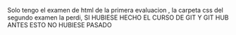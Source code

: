 Solo tengo el examen de html de la primera evaluacion , la carpeta css del segundo examen la perdi, SI HUBIESE HECHO EL CURSO DE GIT Y GIT HUB ANTES ESTO NO HUBIESE PASADO 
